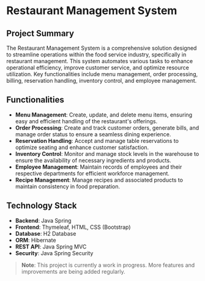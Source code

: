# Restaurant Management System

## Project Summary

The Restaurant Management System is a comprehensive solution designed to streamline operations within the food service industry, specifically in restaurant management. This system automates various tasks to enhance operational efficiency, improve customer service, and optimize resource utilization. Key functionalities include menu management, order processing, billing, reservation handling, inventory control, and employee management.

## Functionalities

- **Menu Management**: Create, update, and delete menu items, ensuring easy and efficient handling of the restaurant's offerings.
- **Order Processing**: Create and track customer orders, generate bills, and manage order status to ensure a seamless dining experience.
- **Reservation Handling**: Accept and manage table reservations to optimize seating and enhance customer satisfaction.
- **Inventory Control**: Monitor and manage stock levels in the warehouse to ensure the availability of necessary ingredients and products.
- **Employee Management**: Maintain records of employees and their respective departments for efficient workforce management.
- **Recipe Management**: Manage recipes and associated products to maintain consistency in food preparation.
 
## Technology Stack

- **Backend**: Java Spring
- **Frontend**: Thymeleaf, HTML, CSS (Bootstrap)
- **Database**: H2 Database
- **ORM**: Hibernate
- **REST API**: Java Spring MVC
- **Security**: Java Spring Security

> **Note**: This project is currently a work in progress. More features and improvements are being added regularly.

